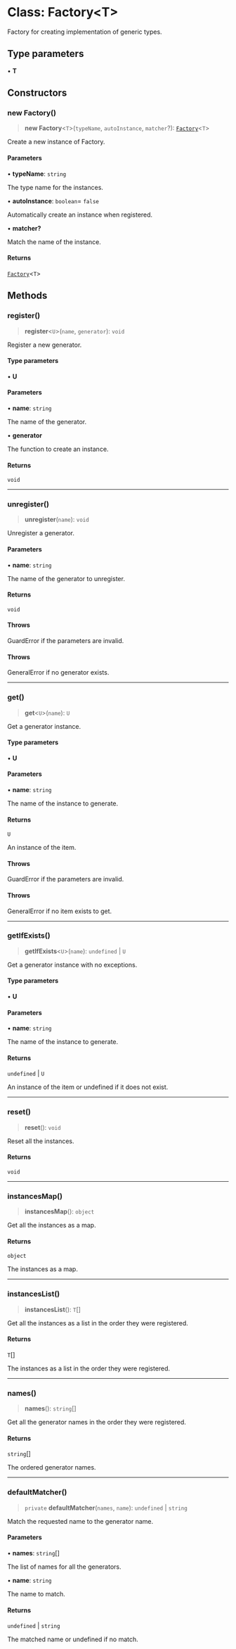 # Class: Factory\<T\>

Factory for creating implementation of generic types.

## Type parameters

• **T**

## Constructors

### new Factory()

> **new Factory**\<`T`\>(`typeName`, `autoInstance`, `matcher`?): [`Factory`](Factory.md)\<`T`\>

Create a new instance of Factory.

#### Parameters

• **typeName**: `string`

The type name for the instances.

• **autoInstance**: `boolean`= `false`

Automatically create an instance when registered.

• **matcher?**

Match the name of the instance.

#### Returns

[`Factory`](Factory.md)\<`T`\>

## Methods

### register()

> **register**\<`U`\>(`name`, `generator`): `void`

Register a new generator.

#### Type parameters

• **U**

#### Parameters

• **name**: `string`

The name of the generator.

• **generator**

The function to create an instance.

#### Returns

`void`

***

### unregister()

> **unregister**(`name`): `void`

Unregister a generator.

#### Parameters

• **name**: `string`

The name of the generator to unregister.

#### Returns

`void`

#### Throws

GuardError if the parameters are invalid.

#### Throws

GeneralError if no generator exists.

***

### get()

> **get**\<`U`\>(`name`): `U`

Get a generator instance.

#### Type parameters

• **U**

#### Parameters

• **name**: `string`

The name of the instance to generate.

#### Returns

`U`

An instance of the item.

#### Throws

GuardError if the parameters are invalid.

#### Throws

GeneralError if no item exists to get.

***

### getIfExists()

> **getIfExists**\<`U`\>(`name`): `undefined` \| `U`

Get a generator instance with no exceptions.

#### Type parameters

• **U**

#### Parameters

• **name**: `string`

The name of the instance to generate.

#### Returns

`undefined` \| `U`

An instance of the item or undefined if it does not exist.

***

### reset()

> **reset**(): `void`

Reset all the instances.

#### Returns

`void`

***

### instancesMap()

> **instancesMap**(): `object`

Get all the instances as a map.

#### Returns

`object`

The instances as a map.

***

### instancesList()

> **instancesList**(): `T`[]

Get all the instances as a list in the order they were registered.

#### Returns

`T`[]

The instances as a list in the order they were registered.

***

### names()

> **names**(): `string`[]

Get all the generator names in the order they were registered.

#### Returns

`string`[]

The ordered generator names.

***

### defaultMatcher()

> `private` **defaultMatcher**(`names`, `name`): `undefined` \| `string`

Match the requested name to the generator name.

#### Parameters

• **names**: `string`[]

The list of names for all the generators.

• **name**: `string`

The name to match.

#### Returns

`undefined` \| `string`

The matched name or undefined if no match.
